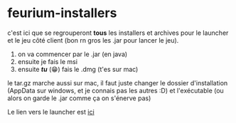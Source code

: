 # feurium-installers

c'est ici que se regrouperont **tous** les installers et archives pour le launcher et le jeu côté client (bon rn gros les .jar pour lancer le jeu).

1. on va commencer par le .jar (en java)
1. ensuite je fais le msi
1. ensuite ***tu*** (:grin:) fais le .dmg (t'es sur mac)

le tar.gz marche aussi sur mac, il faut juste changer le dossier d'installation (AppData sur windows, et je connais pas les autres :D) et l'exécutable (ou alors on garde le .jar comme ça on s'énerve pas)

Le lien vers le launcher est [ici](https://github.com/baztoul76/feurium-launcher)
